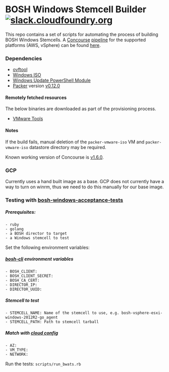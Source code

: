 # BOSH Windows Stemcell Builder [![slack.cloudfoundry.org](https://slack.cloudfoundry.org/badge.svg)](https://slack.cloudfoundry.org)

This repo contains a set of scripts for automating the process of building BOSH Windows Stemcells. A [Concourse](http://concourse.ci/) [pipeline](https://github.com/cloudfoundry-incubator/greenhouse-ci/blob/master/bosh-windows-stemcells.yml) for the supported platforms (AWS, vSphere) can be found [here](https://main.bosh-ci.cf-app.com/pipelines/windows-stemcells).

### Dependencies

* [ovftool](https://www.vmware.com/support/developer/ovf/)
* [Windows ISO](https://www.microsoft.com/en-us/evalcenter/evaluate-windows-server-2012-r2)
* [Windows Update PowerShell Module](https://gallery.technet.microsoft.com/scriptcenter/2d191bcd-3308-4edd-9de2-88dff796b0bc)
* [Packer](https://www.packer.io) version [v0.12.0](https://releases.hashicorp.com/packer/0.12.0/)

#### Remotely fetched resources

The below binaries are downloaded as part of the provisioning process.

* [VMware Tools](https://packages.vmware.com/tools/esx/6.0latest/windows/x64/VMware-tools-10.0.9-3917699-x86_64.exe)

#### Notes

If the build fails, manual deletion of the `packer-vmware-iso` VM and `packer-vmware-iso` datastore directory may be required.

Known working version of Concourse is [v1.6.0](http://concourse.ci/downloads.html#v160).

### GCP

Currently uses a hand built image as a base. GCP does not currently have a way to turn on winrm, thus we need to do this manually for our base image.

### Testing with [bosh-windows-acceptance-tests](https://github.com/cloudfoundry-incubator/bosh-windows-acceptance-tests)

  ##### Prerequisites:
    - ruby
    - golang
    - a BOSH director to target
    - a Windows stemcell to test

  Set the following environment variables:

  ##### [bosh-cli](https://github.com/cloudfoundry/bosh-cli) environment variables
    - BOSH_CLIENT:
    - BOSH_CLIENT_SECRET:
    - BOSH_CA_CERT:
    - DIRECTOR_IP:
    - DIRECTOR_UUID:

  ##### Stemcell to test
    - STEMCELL_NAME: Name of the stemcell to use, e.g. bosh-vsphere-esxi-windows-2012R2-go_agent
    - STEMCELL_PATH: Path to stemcell tarball

  ##### Match with [cloud config](https://bosh.io/docs/cloud-config.html)
    - AZ:
    - VM_TYPE:
    - NETWORK:

  Run the tests: `scripts/run_bwats.rb`
